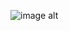 ![image alt](
[https://www.figma.com/proto/GJ4eF8BjHASRz9PLiSKUi8/Interactive-Travel-Website-UI-Design-Tutorial-in-Figma-%7C-Easy-Step-by-Step-Guide--Community-?node-id=2036-3&p=f&t=xEW4NI9OLUHjQI0t-0&scaling=scale-down&content-scaling=fixed&page-id=2035%3A2](https://github.com/Lucifer1406/Web-Dessign-Figma-Projects/blob/da191e3871e8d8e5c73d6738b33d1c62a8c400b7/Animal%20Adopt/Animal%20Adopt.png)
)
